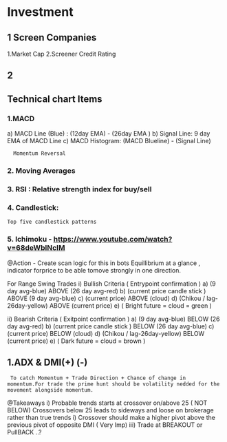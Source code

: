 # Investment


## 1 Screen Companies
 1.Market Cap
 2.Screener Credit Rating  

## 2 


## Technical chart Items

### 1.MACD 
 a) MACD Line (Blue) :       (12day EMA)  - (26day EMA )
 b) Signal Line:      9 day EMA of MACD Line
 c) MACD Histogram:  (MACD Blueline) - (Signal Line)
      
      Momentum Reversal
    
### 2. Moving Averages
### 3. RSI : Relative strength index for buy/sell
### 4. Candlestick:
    Top five candlestick patterns
    
### 5. Ichimoku - https://www.youtube.com/watch?v=68deWblNcIM
   
   @Action - Create scan logic for this in bots
    Equillibrium at a glance , indicator forprice to be able tomove strongly in one direction.
        
   For Range Swing Trades
   i) Bullish Criteria ( Entrypoint confirmation )
     a) (9 day avg-blue) ABOVE (26 day avg-red)
     b) (current price candle stick ) ABOVE (9 day avg-blue)
     c) (current price) ABOVE (cloud)
     d) (Chikou / lag-26day-yellow) ABOVE (current price)
     e) ( Bright future = cloud = green )
     
   ii) Bearish Criteria ( Exitpoint confirmation )
     a) (9 day avg-blue) BELOW (26 day avg-red)
     b) (current price candle stick ) BELOW (26 day avg-blue)
     c) (current price) BELOW (cloud)
     d) (Chikou / lag-26day-yellow) BELOW (current price)
     e) ( Dark future = cloud = brown )
     
 ## 1.ADX & DMI(+) (-)
     To catch Momentum + Trade Direction + Chance of change in momentum.For trade the prime hunt should be volatility nedded for the movement alongside momentum.
     
     
     
   @Takeaways
     i) Probable trends starts at crossover on/above 25 ( NOT BELOW)
         Crossovers below 25 leads to sideways and loose on brokerage rather than true trends
     i) Crossover should make a higher pivot above the previous pivot of opposite DMI ( Very Imp)
     iii) Trade at BREAKOUT or PullBACK ..?
     
